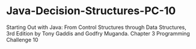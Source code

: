 # Java-Decision-Structures-PC-10
Starting Out with Java: From Control Structures through Data Structures, 3rd Edition by Tony Gaddis and Godfry Muganda.  Chapter 3 Programming Challenge 10
